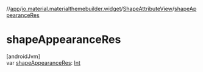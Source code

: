 //[app](../../../index.md)/[io.material.materialthemebuilder.widget](../index.md)/[ShapeAttributeView](index.md)/[shapeAppearanceRes](shape-appearance-res.md)

# shapeAppearanceRes

[androidJvm]\
var [shapeAppearanceRes](shape-appearance-res.md): [Int](https://kotlinlang.org/api/latest/jvm/stdlib/kotlin/-int/index.html)
